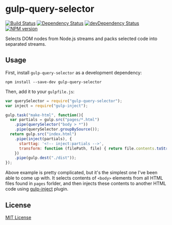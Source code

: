 # gulp-query-selector
[![Build Status][travis-image]][travis-url]
[![Dependency Status][david-image]][david-url]
[![devDependency Status][david-image-dev]][david-url-dev]
[![NPM version][npm-image]][npm-url]

Selects DOM nodes from Node.js streams and packs selected code into separated streams.

## Usage

First, install `gulp-query-selector` as a development dependency:

```shell
npm install --save-dev gulp-query-selector
```

Then, add it to your `gulpfile.js`:

```javascript
var querySelector = require("gulp-query-selector");
var inject = require("gulp-inject");

gulp.task("make-html", function(){
  var partials = gulp.src("pages/*.html")
    .pipe(querySelector("body > *"))
    .pipe(querySelector.groupBySource());
  return gulp.src("index.html")
    .pipe(inject(partials), {
      starttag: '<!-- inject:partials -->',
      transform: function (filePath, file) { return file.contents.toString('utf8'); }
    })
    .pipe(gulp.dest("./dist"));
});
```
Above example is pretty complicated, but it's the simplest one I've been able to come up with. It
selects contents of `<body>` elements from all HTML files found in `pages` forlder, and then injects
these contents to another HTML code using [gulp-inject](https://github.com/klei/gulp-inject) plugin.

## License

[MIT License](http://en.wikipedia.org/wiki/MIT_License)

[travis-url]: http://travis-ci.org/muroc/gulp-query-selector
[travis-image]: https://secure.travis-ci.org/muroc/gulp-query-selector.png?branch=master

[david-url]: https://david-dm.org/muroc/gulp-query-selector
[david-image]: https://david-dm.org/muroc/gulp-query-selector.svg

[david-url-dev]: https://david-dm.org/muroc/gulp-query-selector?type=dev
[david-image-dev]: https://david-dm.org/muroc/gulp-query-selector/dev-status.svg

[npm-url]: https://npmjs.org/package/gulp-query-selector
[npm-image]: https://badge.fury.io/js/gulp-query-selector.svg

